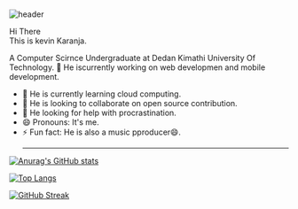 ###

![header](https://capsule-render.vercel.app/api?type=rect&color=gradient&height=90&section=footer&text=Karanja019&fontSize=40)

Hi There <br> This is kevin Karanja. <br>

A Computer Scirnce Undergraduate at Dedan Kimathi University Of Technology.
🔭 He iscurrently working on web developmen and mobile development. <br>
- 🌱 He is currently learning cloud computing.<br>
- 👯 He is  looking to collaborate on open source contribution.<br>
- 🤔 He looking for help with procrastination.<br>
- 😄 Pronouns: It's me.<br>
- ⚡ Fun fact: He is also a music pproducer😄.<br><hr>

[![Anurag's GitHub stats](https://github-readme-stats.vercel.app/api?username=karanja019&show_icons=true&theme=radical)](https://github.com/anuraghazra/github-readme-stats)

[![Top Langs](https://github-readme-stats.vercel.app/api/top-langs/?username=karanja019&layout=compact&theme=radical)](https://github.com/anuraghazra/github-readme-stats)

[![GitHub Streak](https://github-readme-streak-stats.herokuapp.com/?user=karanja019&theme=radical)](https://git.io/streak-stats)
